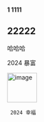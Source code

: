 #### 1 1111
## 22222
 哈哈哈
 
2024 暴富

<img width="69" alt="image" src="https://github.com/645916017/DailyRep/assets/56281472/157f7ba9-62bd-41f0-92be-67c0e14943f4">
	 
	 2024 幸福
	 

